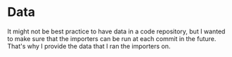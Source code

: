 # Data

It might not be best practice to have data in a code repository, but I wanted to make sure that the importers can be run at each commit in the future. That's why I provide the data that I ran the importers on.
